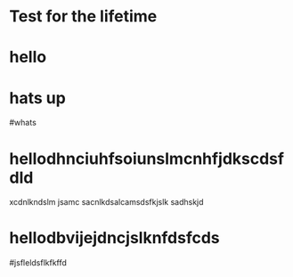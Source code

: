 # Test for the lifetime
# hello
# hats up
#whats
# hellodhnciuhfsoiunslmcnhfjdkscdsfdld
xcdnlkndslm jsamc
sacnlkdsalcamsdsfkjslk
sadhskjd
# hellodbvijejdncjslknfdsfcds
#jsfleldsflkfkffd
